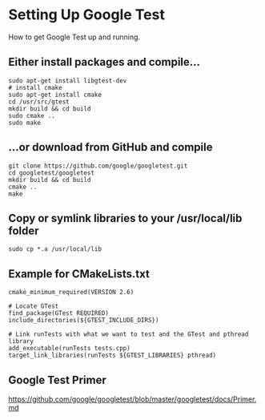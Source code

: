 # Setting Up Google Test
How to get Google Test up and running.

## Either install packages and compile...
```
sudo apt-get install libgtest-dev
# install cmake
sudo apt-get install cmake 
cd /usr/src/gtest
mkdir build && cd build
sudo cmake ..
sudo make
```

## ...or download from GitHub and compile
```
git clone https://github.com/google/googletest.git
cd googletest/googletest
mkdir build && cd build
cmake ..
make
```

## Copy or symlink libraries to your /usr/local/lib folder
```
sudo cp *.a /usr/local/lib
```

## Example for CMakeLists.txt
```
cmake_minimum_required(VERSION 2.6)
 
# Locate GTest
find_package(GTest REQUIRED)
include_directories(${GTEST_INCLUDE_DIRS})
 
# Link runTests with what we want to test and the GTest and pthread library
add_executable(runTests tests.cpp)
target_link_libraries(runTests ${GTEST_LIBRARIES} pthread)
```

## Google Test Primer
https://github.com/google/googletest/blob/master/googletest/docs/Primer.md